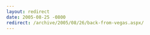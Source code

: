 ```yaml
---
layout: redirect
date: 2005-08-25 -0800
redirect: /archive/2005/08/26/back-from-vegas.aspx/
---
```

